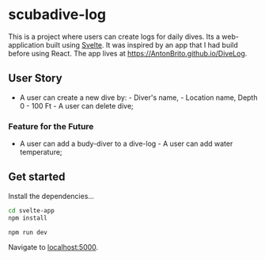 # scubadive-log
   

          
This is a project where users can create logs for daily dives. Its a web-application built using [Svelte](https://svelte.dev). It was inspired by an app that I had build before using React. The app lives at https://AntonBrito.github.io/DiveLog.



## User Story
 - A user can create a new dive by:
              - Diver's name, 
                  - Location name, Depth 0 - 100 Ft
          - A user can delete  dive; 



### Feature for the Future
 - A user can add a budy-diver to a dive-log 
         - A user can add water temperature; 



## Get started

Install the dependencies...

```bash
cd svelte-app
npm install
```


```bash
npm run dev
```


Navigate to [localhost:5000](http://localhost:5000).


